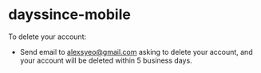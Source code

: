 # dayssince-mobile

To delete your account:
- Send email to alexsyeo@gmail.com asking to delete your account, and your account will be deleted within 5 business days.

